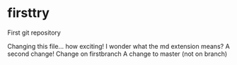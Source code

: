 # firsttry
First git repository

Changing this file... how exciting!
I wonder what the md extension means?
A second change!
Change on firstbranch
A change to master (not on branch)
